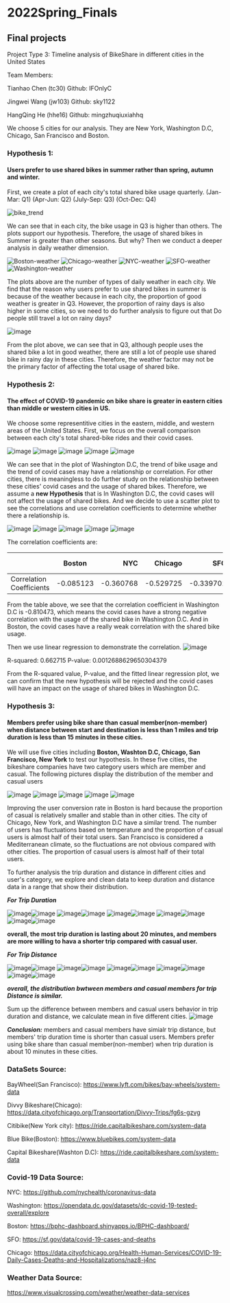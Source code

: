 # 2022Spring_Finals
## Final projects
Project Type 3:  Timeline analysis of BikeShare in different cities in the United States

Team Members:

Tianhao Chen (tc30)    Github: IFOnlyC

Jingwei Wang (jw103)  Github: sky1122

HangQing He (hhe16)  Github: mingzhuqiuxiahhq

We choose 5 cities for our analysis. They are New York, Washington D.C, Chicago, San Francisco and Boston.

### Hypothesis 1:
#### Users prefer to use shared bikes in summer rather than spring, autumn and winter.
First, we create a plot of each city's total shared bike usage quarterly.
(Jan-Mar: Q1)
(Apr-Jun: Q2)
(July-Sep: Q3)
(Oct-Dec: Q4)

![bike_trend](https://user-images.githubusercontent.com/63156187/166621514-9686a4d4-a6b1-457e-a3e0-c81d43dfa1d9.png)

We can see that in each city, the bike usage in Q3 is higher than others. The plots support our hypothesis. Therefore, the usage of shared bikes in Summer is greater than other seasons. But why?
Then we conduct a deeper analysis in daily weather dimension.

![Boston-weather](https://user-images.githubusercontent.com/63156187/166621435-95065a67-5720-45a2-9f43-ade0a60dac55.png)
![Chicago-weather](https://user-images.githubusercontent.com/63156187/166621452-13fff0eb-8094-4ba3-ade7-82bf4d00ddbb.png)
![NYC-weather](https://user-images.githubusercontent.com/63156187/166621477-80c991a7-9222-421b-b57b-fb6a826accb0.png)
![SFO-weather](https://user-images.githubusercontent.com/63156187/166621485-de165260-0c51-4451-8ca3-7890c0171e46.png)
![Washington-weather](https://user-images.githubusercontent.com/63156187/166621493-356f8032-0382-42ef-a967-0146293d0558.png)

The plots above are the number of types of daily weather in each city.
We find that the reason why users prefer to use shared bikes in summer is because of the weather because in each city, the proportion of good weather is greater in Q3. However, the proportion of rainy days is also higher in some cities, so we need to do further analysis to figure out that Do people still travel a lot on rainy days?

![image](https://user-images.githubusercontent.com/63156187/166620698-11933f0a-54a8-4e21-bb30-8de42772603d.png)

From the plot above, we can see that in Q3, although people uses the shared bike a lot in good weather, there are still a lot of people use shared bike in rainy day in these cities. Therefore, the weather factor may not be the primary factor of affecting the total usage of shared bike.

### Hypothesis 2:
#### The effect of COVID-19 pandemic on bike share is greater in eastern cities than middle or western cities in US.
We choose some representitive cities in the eastern, middle, and western areas of the United States.
First, we focus on the overall comparison between each city's total shared-bike rides and their covid cases.

![image](https://user-images.githubusercontent.com/63156187/166604759-370eee6d-9185-4cd4-b261-9e0023894be0.png)
![image](https://user-images.githubusercontent.com/63156187/166606119-d141a16c-1021-41d7-9c68-d3bbfceb8acd.png)
![image](https://user-images.githubusercontent.com/63156187/166606138-fe741e75-6185-4f70-a156-055f5e355b0e.png)
![image](https://user-images.githubusercontent.com/63156187/166606152-ea78feec-e9ca-4373-8110-61a4d03cc954.png)
![image](https://user-images.githubusercontent.com/63156187/166606220-712be286-f577-478b-b079-5bac9bb65c6d.png)

We can see that in the plot of Washington D.C, the trend of bike usage and the trend of covid cases may have a relationship or correlation. For other cities, there is meaningless to do further study on the relationship between these cities' covid cases and the usage of shared bikes. Therefore, we assume a **new Hypothesis** that is In Washington D.C, the covid cases will not affect the usage of shared bikes.
And we decide to use a scatter plot to see the correlations and use correlation coefficients to determine whether there a relationship is.

![image](https://user-images.githubusercontent.com/63156187/166606707-7dc59afa-c00e-4ef1-8ecb-592d01cbe16b.png)
![image](https://user-images.githubusercontent.com/63156187/166606751-e0d36f33-739f-4fa5-9469-8c0a0074e075.png)
![image](https://user-images.githubusercontent.com/63156187/166606781-2f140a99-d4e9-41e5-a745-9c31d098f4f8.png)
![image](https://user-images.githubusercontent.com/63156187/166606814-aa6e4053-ba19-45fd-8a72-1d5305bead97.png)
![image](https://user-images.githubusercontent.com/63156187/166606859-8748df01-830b-4e36-aea3-0dc03b0b8e01.png)

The correlation coefficients are:

|            |   Boston    |      NYC      |      Chicago      |      SFO      |      Washington D.C      |
|------------|:-----------:|--------------:|------------------:|--------------:|-------------------------:|
| Correlation Coefficients |  -0.085123    | -0.360768         | -0.529725     | -0.339701    | -0.814073 |

From the table above, we see that the correlation coefficient in Washington D.C is -0.810473, which means the covid cases have a strong negative correlation with the usage of the shared bike in Washington D.C. And in Boston, the covid cases have a really weak correlation with the shared bike usage.

Then we use linear regression to demonstrate the correlation.
![image](https://user-images.githubusercontent.com/63156187/166609155-18eb01b4-ee52-4d9d-98c6-3ebc9d757c24.png)

R-squared: 0.662715
P-value: 0.0012688629650304379

From the R-squared value, P-value, and the fitted linear regression plot, we can confirm that the new hypothesis will be rejected and the covid cases will have an impact on the usage of shared bikes in Washington D.C.


### Hypothesis 3:
#### Members prefer using bike share than casual member(non-member) when distance between start and destination is less than 1 miles and trip duration is less than 15 minutes in these cities.

We will use five cities including **Boston, Washton D.C, Chicago, San Francisco, New York** to test our hypothesis. In these five cities, the bikeshare companies have two category users which are member and casual.
The following pictures display the distribution of the member and casual users

![image](https://user-images.githubusercontent.com/48091236/166553359-01e048a6-7da2-441d-af0f-652fffd3df27.png)
![image](https://user-images.githubusercontent.com/48091236/166553406-433ff8e4-5327-48cc-bd36-c1495fa0d030.png)
![image](https://user-images.githubusercontent.com/48091236/166553482-75db77a2-57f4-4757-a2fa-cb88b50ad542.png)
![image](https://user-images.githubusercontent.com/48091236/166553541-110c5256-b227-411f-b174-2023381c118f.png)
![image](https://user-images.githubusercontent.com/48091236/166515696-1ef01b14-52d1-47e2-a84c-53d78062825e.png)

Improving the user conversion rate in Boston is hard because the proportion of casual is relatively smaller and stable than in other cities.
The city of Chicago, New York, and Washington D.C have a similar trend. The number of users has fluctuations based on temperature and the proportion of casual users is almost half of their total users.
San Francisco is considered a Mediterranean climate, so the fluctuations are not obvious compared with other cities. The proportion of casual users is almost half of their total users.

To further analysis the trip duration and distance in different cities and user's category, we explore and clean data to keep duration and distance data in a range that show their distribution.

***For Trip Duration***

![image](https://user-images.githubusercontent.com/48091236/166536422-1899d1ee-c745-4e48-9c56-a7df16891c5e.png)![image](https://user-images.githubusercontent.com/48091236/166622411-a51e66b7-24e5-43f5-a332-497db5cf6016.png)
![image](https://user-images.githubusercontent.com/48091236/166552680-c16c7b22-1014-45ef-9b4e-caec2dae4be2.png)![image](https://user-images.githubusercontent.com/48091236/166622459-263a0031-2283-462f-ab34-6beddfb2b349.png)
![image](https://user-images.githubusercontent.com/48091236/166552991-e641dc8c-4de2-4692-a82b-2d33a886974c.png)![image](https://user-images.githubusercontent.com/48091236/166622612-4cbfe081-f8d9-4c65-8411-8c7fe536d347.png)
![image](https://user-images.githubusercontent.com/48091236/166553072-37792f65-6f56-4a65-a08b-32aad998b3fe.png)![image](https://user-images.githubusercontent.com/48091236/166627089-07ab1549-2e41-4f10-ad03-b87745f457b7.png)
![image](https://user-images.githubusercontent.com/48091236/166553177-a072e6ba-acc5-4ddd-b31d-c16dcaf54434.png)![image](https://user-images.githubusercontent.com/48091236/166627216-08cbb4e9-79b5-4550-a71b-80740cdb8c5f.png)




**overall, the most trip duration is lasting about 20 minutes, and members are more willing to hava a shorter trip compared with casual user.**

***For Trip Distance***

![image](https://user-images.githubusercontent.com/48091236/166566063-c8d3b711-b66c-41ae-8036-347282fe8cee.png)![image](https://user-images.githubusercontent.com/48091236/166566109-36d6b143-9a6a-4da9-a1c8-ab2238677a52.png)
![image](https://user-images.githubusercontent.com/48091236/166566142-f63096cd-8045-489a-b33a-2c062322f75b.png)![image](https://user-images.githubusercontent.com/48091236/166566183-b07fd268-b122-47cb-a0cd-bde2158865e5.png)
![image](https://user-images.githubusercontent.com/48091236/166566226-d25afafe-c481-4880-be6f-7d20ad9eac31.png)![image](https://user-images.githubusercontent.com/48091236/166566262-8bd465c4-82f9-40cf-a4be-93e47e00df33.png)
![image](https://user-images.githubusercontent.com/48091236/166566344-5c4b0d0e-5b73-4ec4-96fd-e21d15780b82.png)![image](https://user-images.githubusercontent.com/48091236/166627246-e62d4806-c5f6-4615-b329-72ce797071c7.png)
![image](https://user-images.githubusercontent.com/48091236/166566432-9e42057e-8320-4a70-94da-8dc6bb9b41ce.png)![image](https://user-images.githubusercontent.com/48091236/166566464-30156d39-75ee-4f7a-9f9f-f1a405ffd496.png)

***overall, the distribution bwtween members and casual members for trip Distance is similar.***

Sum up the difference between members and casual users behavior in trip duration and distance, we calculate mean in five different cities.
![image](https://user-images.githubusercontent.com/48091236/166570977-2a9e3ea4-a961-4103-bb09-face98537451.png)

***Conclusion:*** members and casual members have simialr trip distance, but members' trip duration time is shorter than casual users. Members prefer using bike share than casual member(non-member) when trip duration is about 10 minutes in these cities.


### DataSets Source:

BayWheel(San Francisco): https://www.lyft.com/bikes/bay-wheels/system-data

Divvy Bikeshare(Chicago): https://data.cityofchicago.org/Transportation/Divvy-Trips/fg6s-gzvg

Citibike(New York city): https://ride.capitalbikeshare.com/system-data

Blue Bike(Boston): https://www.bluebikes.com/system-data

Capital Bikeshare(Washton D.C): https://ride.capitalbikeshare.com/system-data


### Covid-19 Data Source:

NYC: https://github.com/nychealth/coronavirus-data

Washington: https://opendata.dc.gov/datasets/dc-covid-19-tested-overall/explore

Boston: https://bphc-dashboard.shinyapps.io/BPHC-dashboard/

SFO: https://sf.gov/data/covid-19-cases-and-deaths

Chicago: https://data.cityofchicago.org/Health-Human-Services/COVID-19-Daily-Cases-Deaths-and-Hospitalizations/naz8-j4nc

### Weather Data Source: 
https://www.visualcrossing.com/weather/weather-data-services
